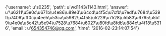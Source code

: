 {'username': u's0235', 'path': u'wd1143/1143.html', 'answer': u'\u6211\u5e0c\u671b\u4e86\u89e3\u64cd\u4f5c\u7cfb\u7edf\u7684\u539f\u7406\uff0c\u4ee5\u53ca\u5982\u4f55\u5229\u7528\u5b83\u6765\u5bf9\u4e0a\u5c42\u5e94\u7528\u7684\u6027\u80fd\u8fdb\u884c\u4f18\u5316', 'email': u'654354746@qq.com', 'time': '2016-02-23:14:07:54'}